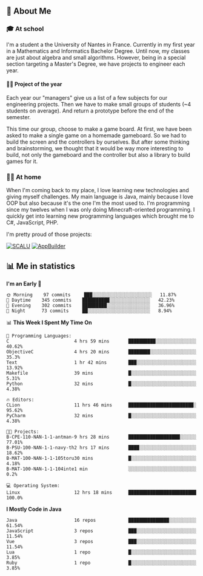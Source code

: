 ## 👀 About Me

### 🎓 At school

I'm a student a the University of Nantes in France. Currently in my first year in a Mathematics and Informatics Bachelor Degree. Until now, my classes are just about algebra and small algorithms. However, being in a special section targeting a Master's Degree, we have projects to engineer each year. 

#### 🔧🔬 Project of the year

Each year our "managers" give us a list of a few subjects for our engineering projects. Then we have to make small groups of students (~4 students on average). And return a prototype before the end of the semester.

This time our group, choose to make a game board. At first, we have been asked to make a single game on a homemade gameboard. So we had to build the screen and the controllers by ourselves. 
But after some thinking and brainstorming, we thought that it would be way more interesting to build, not only the gameboard and the controller but also a library to build games for it.

### 👨‍💻 At home

When I'm coming back to my place, I love learning new technologies and giving myself challenges. My main language is Java, mainly because I love OOP but also because it's the one I'm the most used to. I'm programming since my twelves when I was only doing Minecraft-oriented programming.  I quickly get into learning new programming languages which brought me to C#, JavaScript, PHP. 

I'm pretty proud of those projects:

[![SCALU](https://github-readme-stats.vercel.app/api/pin?username=renardfute&repo=SCALU)](https://github.com/renardfute/scalu)
[![AppBuilder](https://github-readme-stats.vercel.app/api/pin?username=pulsedev2&repo=AppBuilder)](https://github.com/pulsedev2/AppBuilder)

## 📊 Me in statistics
<!--START_SECTION:waka-->
**I'm an Early 🐤** 

```text
🌞 Morning    97 commits     ███░░░░░░░░░░░░░░░░░░░░░░   11.87% 
🌆 Daytime    345 commits    ██████████░░░░░░░░░░░░░░░   42.23% 
🌃 Evening    302 commits    █████████░░░░░░░░░░░░░░░░   36.96% 
🌙 Night      73 commits     ██░░░░░░░░░░░░░░░░░░░░░░░   8.94%

```


📊 **This Week I Spent My Time On** 

```text
💬 Programming Languages: 
C                        4 hrs 59 mins       ██████████░░░░░░░░░░░░░░░   40.62% 
ObjectiveC               4 hrs 20 mins       ████████░░░░░░░░░░░░░░░░░   35.3% 
Text                     1 hr 42 mins        ███░░░░░░░░░░░░░░░░░░░░░░   13.92% 
Makefile                 39 mins             █░░░░░░░░░░░░░░░░░░░░░░░░   5.31% 
Python                   32 mins             █░░░░░░░░░░░░░░░░░░░░░░░░   4.38%

🔥 Editors: 
CLion                    11 hrs 46 mins      ████████████████████████░   95.62% 
PyCharm                  32 mins             █░░░░░░░░░░░░░░░░░░░░░░░░   4.38%

🐱‍💻 Projects: 
B-CPE-110-NAN-1-1-antman-9 hrs 28 mins       ███████████████████░░░░░░   77.01% 
B-PSU-100-NAN-1-1-navy-th2 hrs 17 mins       ████░░░░░░░░░░░░░░░░░░░░░   18.62% 
B-MAT-100-NAN-1-1-105toru30 mins             █░░░░░░░░░░░░░░░░░░░░░░░░   4.18% 
B-MAT-100-NAN-1-1-104inte1 min               ░░░░░░░░░░░░░░░░░░░░░░░░░   0.2%

💻 Operating System: 
Linux                    12 hrs 18 mins      █████████████████████████   100.0%

```

**I Mostly Code in Java** 

```text
Java                     16 repos            ███████████████░░░░░░░░░░   61.54% 
JavaScript               3 repos             ███░░░░░░░░░░░░░░░░░░░░░░   11.54% 
Vue                      3 repos             ███░░░░░░░░░░░░░░░░░░░░░░   11.54% 
Lua                      1 repo              █░░░░░░░░░░░░░░░░░░░░░░░░   3.85% 
Ruby                     1 repo              █░░░░░░░░░░░░░░░░░░░░░░░░   3.85%

```



<!--END_SECTION:waka-->
